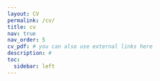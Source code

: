 ```yaml
---
layout: CV
permalink: /cv/
title: cv
nav: true
nav_order: 5
cv_pdf: # you can also use external links here
description: #
toc:
  sidebar: left
---
```


